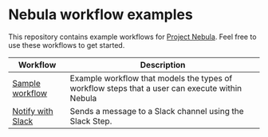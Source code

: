 # Nebula workflow examples  
This repository contains example workflows for [Project Nebula](https://puppet.com/project-nebula). Feel free to use these workflows to get started.

| Workflow      | Description   |
| ------------- | ------------- |
| [Sample workflow](./example-workflows/sample-workflow)| Example workflow that models the types of workflow steps that a user can execute within Nebula |
| [Notify with Slack](./example-workflows/notify-slack)| Sends a message to a Slack channel using the Slack Step. |
